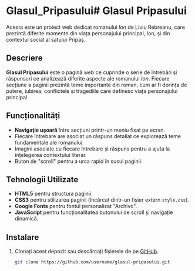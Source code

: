 # Glasul_Pripasului# Glasul Pripasului

Acesta este un proiect web dedicat romanului *Ion* de Liviu Rebreanu, care prezintă diferite momente din viața personajului principal, Ion, și din contextul social al satului Pripaș.

## Descriere

**Glasul Pripasului** este o pagină web ce cuprinde o serie de întrebări și răspunsuri ce analizează diferite aspecte ale romanului *Ion*. Fiecare secțiune a paginii prezintă teme importante din roman, cum ar fi dorința de putere, iubirea, conflictele și tragediile care definesc viața personajului principal.

## Funcționalități

- **Navigație ușoară** între secțiuni printr-un meniu fixat pe ecran.
- Fiecare întrebare are asociat un răspuns detaliat ce explorează teme fundamentale ale romanului.
- Imagini asociate cu fiecare întrebare și răspuns pentru a ajuta la înțelegerea contextului literar.
- Buton de "scroll" pentru a urca rapid în susul paginii.

## Tehnologii Utilizate

- **HTML5** pentru structura paginii.
- **CSS3** pentru stilizarea paginii (încărcat dintr-un fișier extern `style.css`).
- **Google Fonts** pentru fontul personalizat "Archivo".
- **JavaScript** pentru funcționalitatea butonului de scroll și navigație dinamică.

## Instalare

1. Clonați acest depozit sau descărcați fișierele de pe [GitHub](https://github.com/username/glasul-pripasului).
   
   ```bash
   git clone https://github.com/username/glasul-pripasului.git
